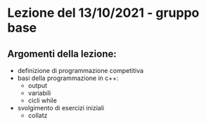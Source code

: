# Lezione del 13/10/2021 - gruppo base
## Argomenti della lezione:
 * definizione di programmazione competitiva
 * basi della programmazione in c++: 
   * output
   * variabili
   * cicli while
 * svolgimento di esercizi iniziali
   * collatz
